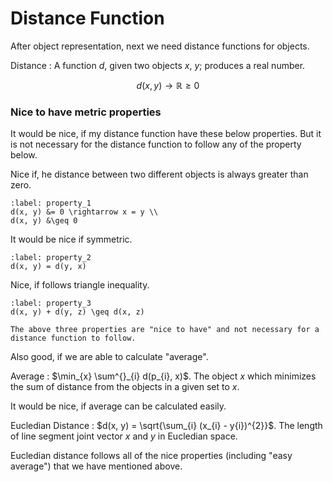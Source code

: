 # Distance Function

After object representation, next we need distance functions for objects.

Distance
: A function $d$, given two objects $x$, $y$; produces a real number.

$$ d(x, y) \rightarrow \mathbb{R} \geq 0$$

### Nice to have metric properties

It would be nice, if my distance function have these below properties. But it is not necessary for the distance function to follow any of the property below.

Nice if, he distance between two different objects is always greater than zero.
```{math}
:label: property_1
d(x, y) &= 0 \rightarrow x = y \\
d(x, y) &\geq 0
```


It would be nice if symmetric.
```{math}
:label: property_2
d(x, y) = d(y, x)
```

Nice, if follows triangle inequality.
```{math}
:label: property_3
d(x, y) + d(y, z) \geq d(x, z)
```

```{caution}
The above three properties are "nice to have" and not necessary for a distance function to follow.
```

Also good, if we are able to calculate "average".

Average
: $\min_{x} \sum^{}_{i} d(p_{i}, x)$. The object $x$ which minimizes the sum of distance from the objects in a given set to $x$.

It would be nice, if average can be calculated easily.



Eucledian Distance
: $d(x, y) = \sqrt{\sum_{i} (x_{i} - y{i})^{2}}$. The length of line segment joint vector $x$ and $y$ in Eucledian space.

Eucledian distance follows all of the nice properties (including "easy average") that we have mentioned above.
